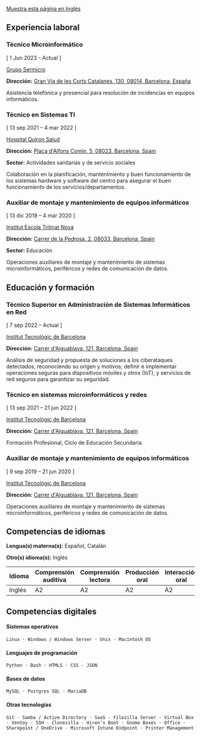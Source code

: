 [Muestra esta página en Inglés](/README.md)

## Experiencia laboral

### Técnico Microinformático

[ 1 Jun 2023 - Actual ]

[Grupo Sermicro](https://gruposermicro.com/)

**Dirección:** [Gran Via de les Corts Catalanes, 130, 08014, Barcelona, España](https://goo.gl/maps/qCxjX8ecTs8MwdGMA)

Asistencia telefónica y presencial para resolución de incidencias en equipos informáticos.

### Técnico en Sistemas TI

[ 13 sep 2021 – 4 mar 2022 ]

[Hospital Quiron Salud](https://www.quironsalud.es/hospital-barcelona)

**Dirección:** [Plaça d'Alfons Comín, 5, 08023, Barcelona, Spain](https://goo.gl/maps/ad9xntYLd9Kv56on8)

**Sector:**  Actividades sanitarias y de servicio sociales

Colaboración en la planificación, mantenimiento y buen funcionamiento de los sistemas hardware y software del centro para asegurar el buen funcionamiento de los servicios/departamentos.

### Auxiliar de montaje y mantenimiento de equipos informáticos

[ 13 dic 2019 – 4 mar 2020 ]

[Institut Escola Tritinat Nova](https://agora.xtec.cat/ietn/)

**Dirección:** [Carrer de la Pedrosa, 2, 08033, Barcelona, Spain](https://goo.gl/maps/JNUhmCA6iTVCRqHi7)

**Sector:**  Educación

Operaciones auxiliares de montaje y mantenimiento de sistemas microinformáticos, periféricos y redes de comunicación de datos.

## Educación y formación 

### Técnico Superior en Administración de Sistemas Informáticos en Red

[ 7 sep 2022 – Actual ]

[Institut Tecnològic de Barcelona](https://www.itb.cat/)

**Dirección:** [Carrer d'Aiguablava, 121, Barcelona, Spain](https://g.page/itecbcn?share)

Análisis de seguridad y propuesta de soluciones a los ciberataques detectados, reconociendo su origen y motivos; definir e implementar operaciones seguras para dispositivos móviles y otros (IoT), y servicios de red seguros para garantizar su seguridad.

### Técnico en sistemas microinformáticos y redes

[ 13 sep 2021 – 21 jun 2022 ]

[Institut Tecnològic de Barcelona](https://www.itb.cat/)

**Dirección:** [Carrer d'Aiguablava, 121, Barcelona, Spain](https://g.page/itecbcn?share)

Formación Profesional, Ciclo de Educación Secundaria.

### Auxiliar de montaje y mantenimiento de equipos informáticos

[ 9 sep 2019 – 21 jun 2020 ]

[Institut Tecnològic de Barcelona](https://www.itb.cat/)

**Dirección:** [Carrer d'Aiguablava, 121, Barcelona, Spain](https://g.page/itecbcn?share)

Operaciones auxiliares de montaje y mantenimiento de sistemas microinformáticos, periféricos y redes de comunicación de datos.

## Competencias de idiomas 

**Lengua(s) materna(s):** Español, Catalán

**Otro(s) idioma(s):** Inglés

| Idioma | Comprensión auditiva | Comprensión lectora | Producción oral | Interacción oral | Expresión escrita |
| --- | --- | --- | --- | --- | --- |
| Inglés | A2 | A2 | A2 | A2 | A2 |

## Competencias digitales

#### Sistemas operativos

~~~
Linux · Windows / Windows Server · Unix · Macintosh OS
~~~

#### Lenguajes de programación

~~~
Python · Bash · HTML5 · CSS · JSON
~~~

#### Bases de datos

~~~
MySQL · Postgres SQL · MariaDB
~~~

#### Otras tecnologías

~~~
Git · Samba / Active Directory · SaaS · Filezilla Server · Virtual Box · Ventoy · SSH · Clonezilla · Hiren's Boot · Gnome Boxes · Office · Sharepoint / OneDrive · Microsoft Intune Endpoint · Printer Management
~~~